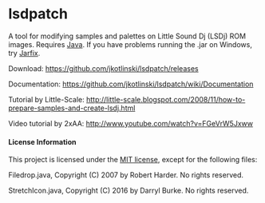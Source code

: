 # lsdpatch

A tool for modifying samples and palettes on Little Sound Dj (LSDj) ROM images. Requires [Java](http://www.java.com/). If you have problems running the .jar on Windows, try [Jarfix](http://johann.loefflmann.net/en/software/jarfix/index.html).

Download: https://github.com/jkotlinski/lsdpatch/releases

Documentation: https://github.com/jkotlinski/lsdpatch/wiki/Documentation

Tutorial by Little-Scale: http://little-scale.blogspot.com/2008/11/how-to-prepare-samples-and-create-lsdj.html

Video tutorial by 2xAA: http://www.youtube.com/watch?v=FGeVrW5Jxww

#### License Information

This project is licensed under the [MIT license](LICENSE), except for the following files:

Filedrop.java, Copyright (C) 2007 by Robert Harder. No rights reserved.

StretchIcon.java, Copyright (C) 2016 by Darryl Burke. No rights reserved.
